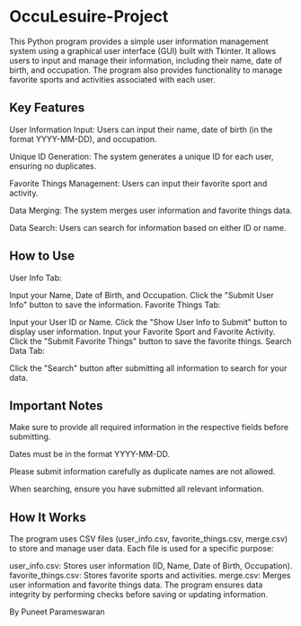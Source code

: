 # OccuLesuire-Project

This Python program provides a simple user information management system using a graphical user interface (GUI) built with Tkinter. It allows users to input and manage their information, including their name, date of birth, and occupation. The program also provides functionality to manage favorite sports and activities associated with each user.

## Key Features
User Information Input: Users can input their name, date of birth (in the format YYYY-MM-DD), and occupation.

Unique ID Generation: The system generates a unique ID for each user, ensuring no duplicates.

Favorite Things Management: Users can input their favorite sport and activity.

Data Merging: The system merges user information and favorite things data.

Data Search: Users can search for information based on either ID or name.

## How to Use
User Info Tab:

Input your Name, Date of Birth, and Occupation.
Click the "Submit User Info" button to save the information.
Favorite Things Tab:

Input your User ID or Name.
Click the "Show User Info to Submit" button to display user information.
Input your Favorite Sport and Favorite Activity.
Click the "Submit Favorite Things" button to save the favorite things.
Search Data Tab:

Click the "Search" button after submitting all information to search for your data.
## Important Notes
Make sure to provide all required information in the respective fields before submitting.

Dates must be in the format YYYY-MM-DD.

Please submit information carefully as duplicate names are not allowed.

When searching, ensure you have submitted all relevant information.

## How It Works
The program uses CSV files (user_info.csv, favorite_things.csv, merge.csv) to store and manage user data. Each file is used for a specific purpose:

user_info.csv: Stores user information (ID, Name, Date of Birth, Occupation).
favorite_things.csv: Stores favorite sports and activities.
merge.csv: Merges user information and favorite things data.
The program ensures data integrity by performing checks before saving or updating information.

By Puneet Parameswaran
